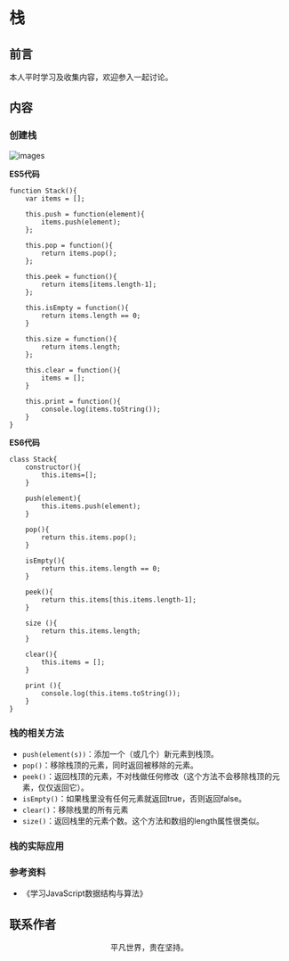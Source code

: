 # 栈

## 前言

本人平时学习及收集内容，欢迎参入一起讨论。

## 内容

### 创建栈

![images](stack.png)

**ES5代码**

```
function Stack(){
    var items = [];

    this.push = function(element){
        items.push(element);
    };

    this.pop = function(){
        return items.pop();
    };

    this.peek = function(){
        return items[items.length-1];
    };

    this.isEmpty = function(){
        return items.length == 0;
    }

    this.size = function(){
        return items.length;
    };

    this.clear = function(){
        items = [];
    }

    this.print = function(){
        console.log(items.toString());
    }
}
```

**ES6代码**

```
class Stack{
    constructor(){
        this.items=[];
    }

    push(element){
        this.items.push(element);
    }

    pop(){
        return this.items.pop();
    }

    isEmpty(){
        return this.items.length == 0;
    }

    peek(){
        return this.items[this.items.length-1];
    }

    size (){
        return this.items.length;
    }

    clear(){
        this.items = [];
    }

    print (){
        console.log(this.items.toString());
    }
}
```

### 栈的相关方法

- `push(element(s))`：添加一个（或几个）新元素到栈顶。
- `pop()`：移除栈顶的元素，同时返回被移除的元素。
- `peek()`：返回栈顶的元素，不对栈做任何修改（这个方法不会移除栈顶的元素，仅仅返回它）。
- `isEmpty()`：如果栈里没有任何元素就返回true，否则返回false。
- `clear()`：移除栈里的所有元素
- `size()`：返回栈里的元素个数。这个方法和数组的length属性很类似。

### 栈的实际应用


### 参考资料

- 《学习JavaScript数据结构与算法》

## 联系作者

<div align="center">
    <p>
        平凡世界，贵在坚持。
    </p>
    <img :src="$withBase('/about/contact.png')" />
</div>